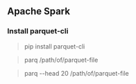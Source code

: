 ## Apache Spark

### Install parquet-cli
> pip install parquet-cli

> parq /path/of/parquet-file

> parq --head 20 /path/of/parquet-file

